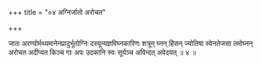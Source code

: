+++
title = "०४ अग्निर्जातो अरोचत"

+++

जातः अरण्योर्मथ्यमानेनप्रादुर्भूतोग्निः दस्यून्यज्ञविघ्नकारिणः शत्रून् घ्नन् हिंसन् ज्योतिषा स्वेनतेजसा तमोघ्नन् अरोचत अदीप्यत किञ्च गाः अपः उदकानि स्वः सूर्यञ्च अविन्दत् अवेदयत् ॥ ४ ॥